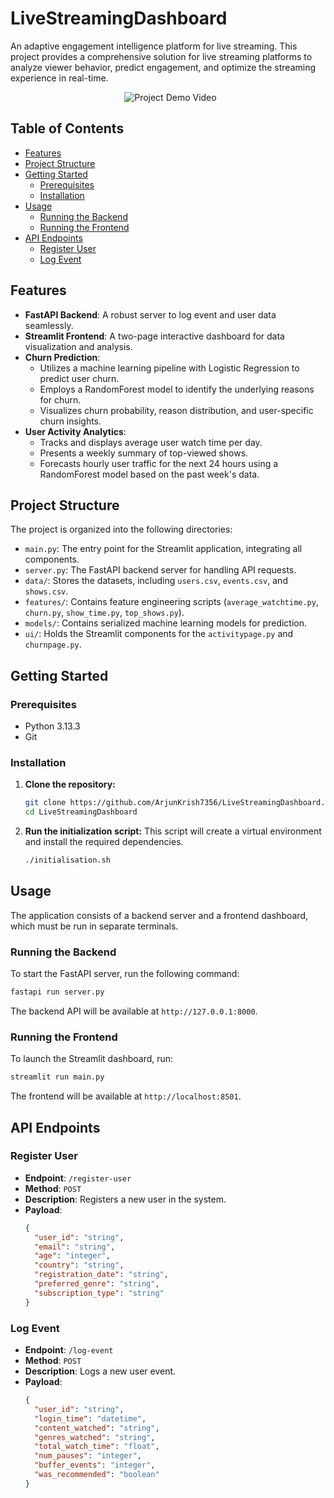 # LiveStreamingDashboard

An adaptive engagement intelligence platform for live streaming. This project provides a comprehensive solution for live streaming platforms to analyze viewer behavior, predict engagement, and optimize the streaming experience in real-time.

<!-- Placeholder for a project demo video -->
<div align="center">
  <img src="https://github.com/user-attachments/assets/746fdcfb-96d2-4aac-81db-71e2b99be5e1" alt="Project Demo Video">
</div>

## Table of Contents
- [Features](#features)
- [Project Structure](#project-structure)
- [Getting Started](#getting-started)
  - [Prerequisites](#prerequisites)
  - [Installation](#installation)
- [Usage](#usage)
  - [Running the Backend](#running-the-backend)
  - [Running the Frontend](#running-the-frontend)
- [API Endpoints](#api-endpoints)
  - [Register User](#register-user)
  - [Log Event](#log-event)

## Features
- **FastAPI Backend**: A robust server to log event and user data seamlessly.
- **Streamlit Frontend**: A two-page interactive dashboard for data visualization and analysis.
- **Churn Prediction**:
    - Utilizes a machine learning pipeline with Logistic Regression to predict user churn.
    - Employs a RandomForest model to identify the underlying reasons for churn.
    - Visualizes churn probability, reason distribution, and user-specific churn insights.
- **User Activity Analytics**:
    - Tracks and displays average user watch time per day.
    - Presents a weekly summary of top-viewed shows.
    - Forecasts hourly user traffic for the next 24 hours using a RandomForest model based on the past week's data.

## Project Structure
The project is organized into the following directories:
- `main.py`: The entry point for the Streamlit application, integrating all components.
- `server.py`: The FastAPI backend server for handling API requests.
- `data/`: Stores the datasets, including `users.csv`, `events.csv`, and `shows.csv`.
- `features/`: Contains feature engineering scripts (`average_watchtime.py`, `churn.py`, `show_time.py`, `top_shows.py`).
- `models/`: Contains serialized machine learning models for prediction.
- `ui/`: Holds the Streamlit components for the `activitypage.py` and `churnpage.py`.

## Getting Started

### Prerequisites
- Python 3.13.3
- Git

### Installation
1. **Clone the repository:**
   ```bash
   git clone https://github.com/ArjunKrish7356/LiveStreamingDashboard.git
   cd LiveStreamingDashboard
   ```
2. **Run the initialization script:**
   This script will create a virtual environment and install the required dependencies.
   ```bash
   ./initialisation.sh
   ```

## Usage
The application consists of a backend server and a frontend dashboard, which must be run in separate terminals.

### Running the Backend
To start the FastAPI server, run the following command:
```bash
fastapi run server.py
```
The backend API will be available at `http://127.0.0.1:8000`.

### Running the Frontend
To launch the Streamlit dashboard, run:
```bash
streamlit run main.py
```
The frontend will be available at `http://localhost:8501`.

## API Endpoints

### Register User
- **Endpoint**: `/register-user`
- **Method**: `POST`
- **Description**: Registers a new user in the system.
- **Payload**:
  ```json
  {
    "user_id": "string",
    "email": "string",
    "age": "integer",
    "country": "string",
    "registration_date": "string",
    "preferred_genre": "string",
    "subscription_type": "string"
  }
  ```

### Log Event
- **Endpoint**: `/log-event`
- **Method**: `POST`
- **Description**: Logs a new user event.
- **Payload**:
  ```json
  {
    "user_id": "string",
    "login_time": "datetime",
    "content_watched": "string",
    "genres_watched": "string",
    "total_watch_time": "float",
    "num_pauses": "integer",
    "buffer_events": "integer",
    "was_recommended": "boolean"
  }
  ```
